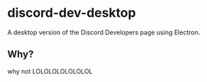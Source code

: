 # discord-dev-desktop
A desktop version of the Discord Developers page using Electron.

## Why?
why not LOLOLOLOLOLOLOL
